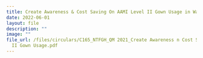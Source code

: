 ```yaml
---
title: Create Awareness & Cost Saving On AAMI Level II Gown Usage in Ward B13
date: 2022-06-01
layout: file
description: ""
image: ""
file_url: /files/circulars/C165_NTFGH_QM 2021_Create Awareness n Cost Saving On AAMI Level
  II Gown Usage.pdf
---
```

